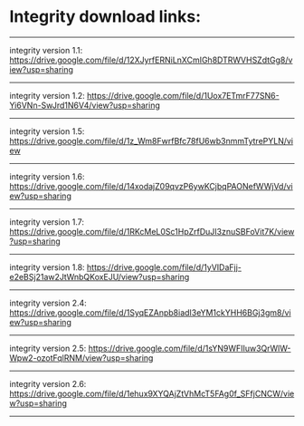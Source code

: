 # Integrity download links:

------------------------------------------------------------------------------------------------------------------------------------------

integrity version 1.1: https://drive.google.com/file/d/12XJyrfERNiLnXCmIGh8DTRWVHSZdtGg8/view?usp=sharing

------------------------------------------------------------------------------------------------------------------------------------------

integrity version 1.2: https://drive.google.com/file/d/1Uox7ETmrF77SN6-Yi6VNn-SwJrd1N6V4/view?usp=sharing

------------------------------------------------------------------------------------------------------------------------------------------

integrity version 1.5: https://drive.google.com/file/d/1z_Wm8FwrfBfc78fU6wb3nmmTytrePYLN/view

------------------------------------------------------------------------------------------------------------------------------------------

integrity version 1.6: https://drive.google.com/file/d/14xodajZ09qvzP6ywKCjbqPAONefWWjVd/view?usp=sharing

------------------------------------------------------------------------------------------------------------------------------------------

integrity version 1.7: https://drive.google.com/file/d/1RKcMeL0Sc1HpZrfDuJI3znuSBFoVit7K/view?usp=sharing

------------------------------------------------------------------------------------------------------------------------------------------

integrity version 1.8: https://drive.google.com/file/d/1yVIDaFjj-e2eBSj21aw2JtWnbQKoxEJU/view?usp=sharing

------------------------------------------------------------------------------------------------------------------------------------------

integrity version 2.4: https://drive.google.com/file/d/1SyqEZAnpb8iadI3eYM1ckYHH6BGj3gm8/view?usp=sharing

------------------------------------------------------------------------------------------------------------------------------------------

integrity version 2.5: https://drive.google.com/file/d/1sYN9WFIIuw3QrWlW-Wpw2-ozotFqlRNM/view?usp=sharing

------------------------------------------------------------------------------------------------------------------------------------------

integrity version 2.6: https://drive.google.com/file/d/1ehux9XYQAjZtVhMcT5FAg0f_SFfjCNCW/view?usp=sharing

------------------------------------------------------------------------------------------------------------------------------------------
